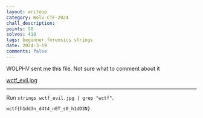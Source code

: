 ```yaml
---
layout: writeup
category: Wolv-CTF-2024
chall_description:
points: 50
solves: 418
tags: beginner forensics strings
date: 2024-3-19
comments: false
---
```


WOLPHV sent me this file. Not sure what to comment about it  

[wctf_evil.jpg](https://github.com/Nightxade/ctf-writeups/blob/master/assets/CTFs/Wolv-CTF-2024/beginner/wctf_evil.jpg) 

---

Run `strings wctf_evil.jpg | grep "wctf"`.  

    wctf{h1dd3n_d4t4_n0T_s0_h1dD3N}